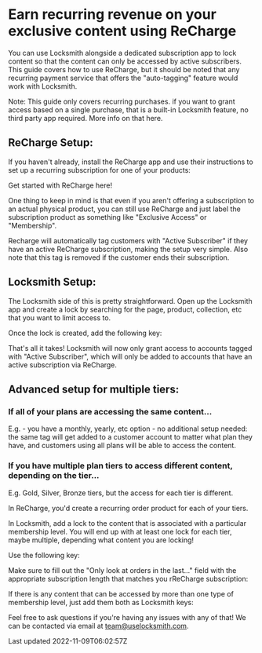# Earn recurring revenue on your exclusive content using ReCharge

You can use Locksmith alongside a dedicated subscription app to lock content so that the content can only be accessed by active subscribers. This guide covers how to use ReCharge, but it should be noted that any recurring payment service that offers the "auto-tagging" feature would work with Locksmith.

Note: This guide only covers recurring purchases. if you want to grant access based on a single purchase, that is a built-in Locksmith feature, no third party app required. More info on that here.

## ReCharge Setup:

If you haven't already, install the ReCharge app and use their instructions to set up a recurring subscription for one of your products:

Get started with ReCharge here!

One thing to keep in mind is that even if you aren't offering a subscription to an actual physical product, you can still use ReCharge and just label the subscription product as something like "Exclusive Access" or "Membership".

Recharge will automatically tag customers with "Active Subscriber" if they have an active ReCharge subscription, making the setup very simple. Also note that this tag is removed if the customer ends their subscription.

## Locksmith Setup:

The Locksmith side of this is pretty straightforward. Open up the Locksmith app and create a lock by searching for the page, product, collection, etc that you want to limit access to.

Once the lock is created, add the following key:

That's all it takes! Locksmith will now only grant access to accounts tagged with "Active Subscriber", which will only be added to accounts that have an active subscription via ReCharge.

## Advanced setup for multiple tiers:

### If all of your plans are accessing the same content...

E.g. - you have a monthly, yearly, etc option - no additional setup needed: the same tag will get added to a customer account to matter what plan they have, and customers using all plans will be able to access the content.

### If you have multiple plan tiers to access different content, depending on the tier...

E.g. Gold, Silver, Bronze tiers, but the access for each tier is different.

In ReCharge, you'd create a recurring order product for each of your tiers.

In Locksmith, add a lock to the content that is associated with a particular membership level. You will end up with at least one lock for each tier, maybe multiple, depending what content you are locking!

Use the following key:

Make sure to fill out the "Only look at orders in the last..." field with the appropriate subscription length that matches you rReCharge subscription:

If there is any content that can be accessed by more than one type of membership level, just add them both as Locksmith keys:

Feel free to ask questions if you're having any issues with any of that! We can be contacted via email at team@uselocksmith.com.

Last updated 2022-11-09T06:02:57Z